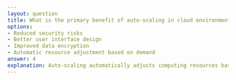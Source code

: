 ```yaml
---
layout: question
title: What is the primary benefit of auto-scaling in cloud environments?
options:
- Reduced security risks
- Better user interface design
- Improved data encryption
- Automatic resource adjustment based on demand
answer: 4
explanation: Auto-scaling automatically adjusts computing resources based on current demand, ensuring optimal performance during peak times while reducing costs during low-demand periods.
---
```


